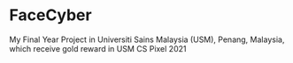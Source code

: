 # FaceCyber
My Final Year Project in Universiti Sains Malaysia (USM), Penang, Malaysia, which receive gold reward in USM CS Pixel 2021
